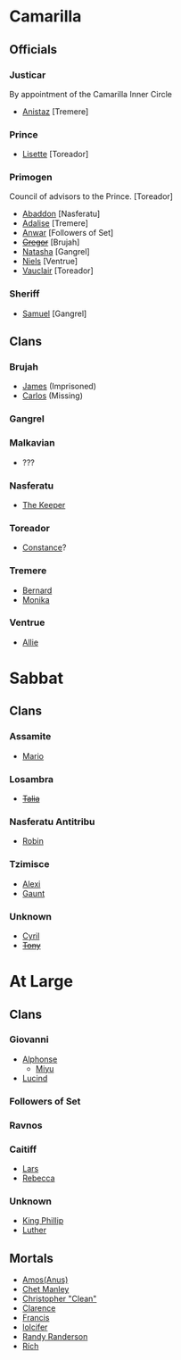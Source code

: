 <!-- TITLE: NPCs -->

# Camarilla
## Officials
### Justicar
By appointment of the Camarilla Inner Circle
* [Anistaz](/home/vtm/npc/anistaz) [Tremere]
### Prince
*  [Lisette](/home/vtm/npc/lisette) [Toreador]
### Primogen
Council of advisors to the Prince. [Toreador]

* [Abaddon](/home/vtm/npc/abaddon) [Nasferatu]
* [Adalise](/home/vtm/npc/adalise) [Tremere]
* [Anwar](/home/vtm/npc/anwar) [Followers of Set]
* ~~[Gregor](/home/vtm/npc/gregor)~~ [Brujah]
* [Natasha](/home/vtm/npc/natasha) [Gangrel]
* [Niels](/home/vtm/npc/niels) [Ventrue]
* [Vauclair](/home/vtm/npc/vauclair) [Toreador]
### Sheriff
* [Samuel](/home/vtm/npc/samuel) [Gangrel]

## Clans
### Brujah
* [James](/home/vtm/npc/james) (Imprisoned)
* [Carlos](/home/vtm/npc/carlos) (Missing)
### Gangrel
### Malkavian
* ???
### Nasferatu
* [The Keeper](/home/vtm/npc/thekeeper)
### Toreador
* [Constance](/home/vtm/npc/constance)?
### Tremere
* [Bernard](/home/vtm/npc/bernard)
* [Monika](/home/vtm/npc/monika)
### Ventrue
* [Allie](/home/vtm/npc/allie)


# Sabbat
## Clans
### Assamite
* [Mario](/home/vtm/npc/mario)
### Losambra
* ~~[Talia](/home/vtm/npc/Talia)~~
### Nasferatu Antitribu
* [Robin](/home/vtm/npc/robin)
### Tzimisce
* [Alexi](/home/vtm/npc/alexi)
* [Gaunt](/home/vtm/npc/gaunt)
### Unknown
* [Cyril](/home/vtm/npc/cyril)
* ~~[Tony](/home/vtm/npc/tony)~~


# At Large
## Clans
### Giovanni
* [Alphonse](/home/vtm/npc/alphonse)
	* [Miyu](/home/vtm/npc/miyu)
* [Lucind](/home/vtm/npc/lucind)
### Followers of Set
### Ravnos
### Caitiff
* [Lars](/home/vtm/npc/lars)
* [Rebecca](/home/vtm/npc/rebecca)
### Unknown
* [King Phillip](/home/vtm/npc/kingphillip)
* [Luther](/home/vtm/npc/luther)

## Mortals
* [Amos(Anus)](/home/vtm/npc/anus)
* [Chet Manley](/home/vtm/npc/chet)
* [Christopher "Clean"](/home/vtm/npc/christopherclean)
* [Clarence](/home/vtm/npc/clarence)
* [Francis](/home/vtm/npc/francis)
* [lolcifer](/home/vtm/npc/lolcifer)
* [Randy Randerson](/home/vtm/npc/randy)
* [Rích](/home/vtm/npc/rich)
